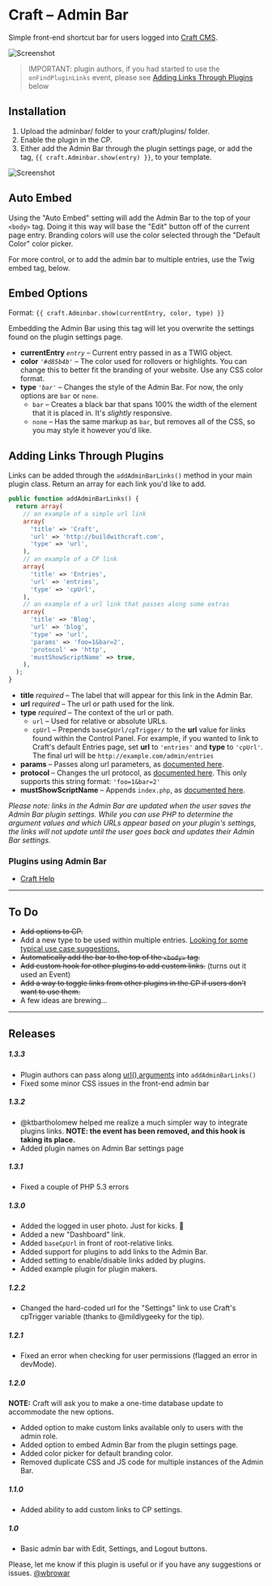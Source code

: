 # Craft – Admin Bar
Simple front-end shortcut bar for users logged into [Craft CMS](https://buildwithcraft.com).

![Screenshot](screenshot-bar.png)

> IMPORTANT: plugin authors, if you had started to use the `onFindPluginLinks` event, please see [Adding Links Through Plugins](#adding-links-through-plugins) below

## Installation
1. Upload the adminbar/ folder to your craft/plugins/ folder.
2. Enable the plugin in the CP.
3. Either add the Admin Bar through the plugin settings page, or add the tag, `{{ craft.Adminbar.show(entry) }}`, to your template.

![Screenshot](screenshot-settings.png)

## Auto Embed
Using the "Auto Embed" setting will add the Admin Bar to the top of your `<body>` tag. Doing it this way will base the "Edit" button off of the current page entry. Branding colors will use the color selected through the "Default Color" color picker.

For more control, or to add the admin bar to multiple entries, use the Twig embed tag, below.

## Embed Options
Format: `{{ craft.Adminbar.show(currentEntry, color, type) }}`

Embedding the Admin Bar using this tag will let you overwrite the settings found on the plugin settings page.

* **currentEntry** *`entry`*  – Current entry passed in as a TWIG object.
* **color** *`'#d85b4b'`* – The color used for rollovers or highlights. You can change this to better fit the branding of your website. Use any CSS color format.
* **type** *`'bar'`* – Changes the style of the Admin Bar. For now, the only options are `bar` or `none`.
  * `bar` – Creates a black bar that spans 100% the width of the element that it is placed in. It's *slightly* responsive.
  * `none` – Has the same markup as `bar`, but removes all of the CSS, so you may style it however you'd like.

## Adding Links Through Plugins
Links can be added through the `addAdminBarLinks()` method in your main plugin class. Return an array for each link you'd like to add.

```php
public function addAdminBarLinks() {
  return array(
    // an example of a simple url link
    array(
      'title' => 'Craft',
      'url' => 'http://buildwithcraft.com',
      'type' => 'url',
    ),
    // an example of a CP link
    array(
      'title' => 'Entries',
      'url' => 'entries',
      'type' => 'cpUrl',
    ),
    // an example of a url link that passes along some extras
    array(
      'title' => 'Blog',
      'url' => 'blog',
      'type' => 'url',
      'params' => 'foo=1&bar=2',
      'protocol' => 'http',
      'mustShowScriptName' => true,
    ),
  );
}
```

* **title** *required*  – The label that will appear for this link in the Admin Bar.
* **url** *required* – The url or path used for the link.
* **type** *required* – The context of the url or path.
  * `url` – Used for relative or absolute URLs.
  * `cpUrl` – Prepends `baseCpUrl/cpTrigger/` to the **url** value for links found within the Control Panel. For example, if you wanted to link to Craft's default Entries page, set **url** to `'entries'` and **type** to `'cpUrl'`. The final url will be `http://example.com/admin/entries`
* **params** – Passes along url parameters, as [documented here](http://buildwithcraft.com/docs/templating/functions#url).
* **protocol** – Changes the url protocol, as [documented here](http://buildwithcraft.com/docs/templating/functions#url). This only supports this string format: `'foo=1&bar=2'`
* **mustShowScriptName** – Appends `index.php`, as [documented here](http://buildwithcraft.com/docs/templating/functions#url).

*Please note: links in the Admin Bar are updated when the user saves the Admin Bar plugin settings. While you can use PHP to determine the argument values and which URLs appear based on your plugin's settings, the links will not update until the user goes back and updates their Admin Bar settings.*

### Plugins using Admin Bar
* [Craft Help](https://github.com/70kft/craft-help)

---

## To Do
* ~~Add options to CP.~~
* Add a new type to be used within multiple entries. [Looking for some typical use case suggestions.](https://github.com/wbrowar/craft-admin-bar/issues/new)
* ~~Automatically add the bar to the top of the `<body>` tag.~~
* ~~Add custom hook for other plugins to add custom links.~~ (turns out it used an Event)
* ~~Add a way to toggle links from other plugins in the CP if users don't want to use them.~~
* A few ideas are brewing...

---

## Releases
##### *1.3.3*
* Plugin authors can pass along [url() arguments](http://buildwithcraft.com/docs/templating/functions#url) into `addAdminBarLinks()`
* Fixed some minor CSS issues in the front-end admin bar

##### *1.3.2*
* @ktbartholomew helped me realize a much simpler way to integrate plugins links. **NOTE: the event has been removed, and this hook is taking its place.**
* Added plugin names on Admin Bar settings page

##### *1.3.1*
* Fixed a couple of PHP 5.3 errors

##### *1.3.0*
* Added the logged in user photo. Just for kicks. :bust_in_silhouette:
* Added a new "Dashboard" link.
* Added `baseCpUrl` in front of root-relative links.
* Added support for plugins to add links to the Admin Bar.
* Added setting to enable/disable links added by plugins.
* Added example plugin for plugin makers.

##### *1.2.2*
* Changed the hard-coded url for the "Settings" link to use Craft's cpTrigger variable (thanks to @mildlygeeky for the tip).

##### *1.2.1*
* Fixed an error when checking for user permissions (flagged an error in devMode).

##### *1.2.0*
**NOTE:** Craft will ask you to make a one-time database update to accommodate the new options. 
* Added option to make custom links available only to users with the admin role.
* Added option to embed Admin Bar from the plugin settings page.
* Added color picker for default branding color.
* Removed duplicate CSS and JS code for multiple instances of the Admin Bar.

##### *1.1.0*
* Added ability to add custom links to CP settings.

##### *1.0*
* Basic admin bar with Edit, Settings, and Logout buttons.

Please, let me know if this plugin is useful or if you have any suggestions or issues. [@wbrowar](https://twitter.com/wbrowar)